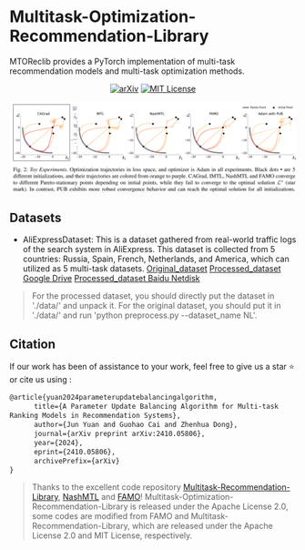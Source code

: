 # Multitask-Optimization-Recommendation-Library
MTOReclib provides a PyTorch implementation of multi-task recommendation models and multi-task optimization methods.

<div align="center">

[![arXiv](https://img.shields.io/badge/arXiv%20paper-2409.12740-da282a.svg)](https://arxiv.org/abs/2410.05806)
[![MIT License](https://img.shields.io/badge/license-MIT-green.svg)](https://opensource.org/licenses/MIT)

</div>

<p align="center"> 
    <img src="https://github.com/yjdy/Multitask-Optimization-Recommendation-Library/blob/main/misc/toy.png" width="800">
</p>

## Datasets
* AliExpressDataset: This is a dataset gathered from real-world traffic logs of the search system in AliExpress. This dataset is collected from 5 countries: Russia, Spain, French, Netherlands, and America, which can utilized as 5 multi-task datasets. [Original_dataset](https://tianchi.aliyun.com/dataset/dataDetail?dataId=74690) [Processed_dataset Google Drive](https://drive.google.com/drive/folders/1F0TqvMJvv-2pIeOKUw9deEtUxyYqXK6Y?usp=sharing) [Processed_dataset Baidu Netdisk](https://pan.baidu.com/s/1AfXoJSshjW-PILXZ6O19FA?pwd=4u0r)

> For the processed dataset, you should directly put the dataset in './data/' and unpack it. For the original dataset, you should put it in './data/' and run 'python preprocess.py --dataset_name NL'.


## Citation

If our work has been of assistance to your work, feel free to give us a star ⭐ or cite us using :  

```
@article{yuan2024parameterupdatebalancingalgorithm,
      title={A Parameter Update Balancing Algorithm for Multi-task Ranking Models in Recommendation Systems}, 
      author={Jun Yuan and Guohao Cai and Zhenhua Dong},
      journal={arXiv preprint arXiv:2410.05806},
      year={2024},
      eprint={2410.05806},
      archivePrefix={arXiv}
}
```

> Thanks to the excellent code repository [Multitask-Recommendation-Library](https://github.com/easezyc/Multitask-Recommendation-Library), [NashMTL](https://github.com/AvivNavon/nash-mtl) and [FAMO](https://github.com/Cranial-XIX/FAMO)! 
> Multitask-Optimization-Recommendation-Library is released under the Apache License 2.0, some codes are modified from FAMO and Multitask-Recommendation-Library, which are released under the Apache License 2.0 and MIT License, respectively.
